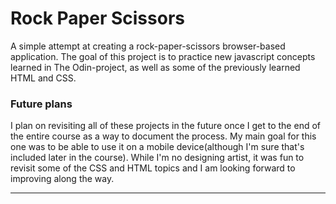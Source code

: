 # Rock Paper Scissors

A simple attempt at creating a rock-paper-scissors browser-based application.
The goal of this project is to practice new javascript concepts learned in The Odin-project, as well as some of the previously learned HTML and CSS.

### Future plans

I plan on revisiting all of these projects in the future once I get to the end of the entire course as a way to document the process. My main goal for this one was to be able to use it on a mobile device(although I'm sure that's included later in the course). While I'm no designing artist, it was fun to revisit some of the CSS and HTML topics and I am looking forward to improving along the way.

---